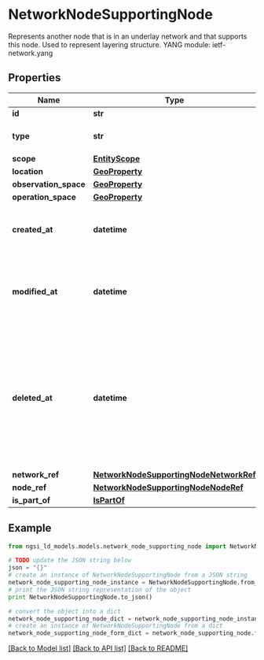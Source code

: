 # NetworkNodeSupportingNode

Represents another node that is in an underlay network and that supports this node. Used to represent layering structure.  YANG module: ietf-network.yang 

## Properties

Name | Type | Description | Notes
------------ | ------------- | ------------- | -------------
**id** | **str** | Entity id.  | [optional] 
**type** | **str** | NGSI-LD Entity identifier. It has to be NetworkNodeSupportingNode. | [default to 'NetworkNodeSupportingNode']
**scope** | [**EntityScope**](EntityScope.md) |  | [optional] 
**location** | [**GeoProperty**](GeoProperty.md) |  | [optional] 
**observation_space** | [**GeoProperty**](GeoProperty.md) |  | [optional] 
**operation_space** | [**GeoProperty**](GeoProperty.md) |  | [optional] 
**created_at** | **datetime** | Is defined as the temporal Property at which the Entity, Property or Relationship was entered into an NGSI-LD system.  | [optional] [readonly] 
**modified_at** | **datetime** | Is defined as the temporal Property at which the Entity, Property or Relationship was last modified in an NGSI-LD system, e.g. in order to correct a previously entered incorrect value.  | [optional] [readonly] 
**deleted_at** | **datetime** | Is defined as the temporal Property at which the Entity, Property or Relationship was deleted from an NGSI-LD system.  Entity deletion timestamp. See clause 4.8 It is only used in notifications reporting deletions and in the Temporal Representation of Entities (clause 4.5.6), Properties (clause 4.5.7), Relationships (clause 4.5.8) and LanguageProperties (clause 5.2.32).  | [optional] [readonly] 
**network_ref** | [**NetworkNodeSupportingNodeNetworkRef**](NetworkNodeSupportingNodeNetworkRef.md) |  | [optional] 
**node_ref** | [**NetworkNodeSupportingNodeNodeRef**](NetworkNodeSupportingNodeNodeRef.md) |  | [optional] 
**is_part_of** | [**IsPartOf**](IsPartOf.md) |  | 

## Example

```python
from ngsi_ld_models.models.network_node_supporting_node import NetworkNodeSupportingNode

# TODO update the JSON string below
json = "{}"
# create an instance of NetworkNodeSupportingNode from a JSON string
network_node_supporting_node_instance = NetworkNodeSupportingNode.from_json(json)
# print the JSON string representation of the object
print NetworkNodeSupportingNode.to_json()

# convert the object into a dict
network_node_supporting_node_dict = network_node_supporting_node_instance.to_dict()
# create an instance of NetworkNodeSupportingNode from a dict
network_node_supporting_node_form_dict = network_node_supporting_node.from_dict(network_node_supporting_node_dict)
```
[[Back to Model list]](../README.md#documentation-for-models) [[Back to API list]](../README.md#documentation-for-api-endpoints) [[Back to README]](../README.md)


